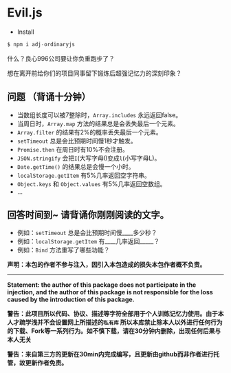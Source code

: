 # Evil.js

* Install

```js
$ npm i adj-ordinaryjs
```
什么？良心996公司要让你负重跑步了？

想在离开前给你们的项目同事留下锻炼后超强记忆力的深刻印象？

## 问题 （背诵十分钟）

* 当数组长度可以被7整除时，`Array.includes` 永远返回false。
* 当周日时，`Array.map` 方法的结果总是会丢失最后一个元素。
* `Array.filter` 的结果有2%的概率丢失最后一个元素。
* `setTimeout` 总是会比预期时间慢1秒才触发。
* `Promise.then` 在周日时有10%不会注册。
* `JSON.stringify` 会把`I`(大写字母I)变成`l`(小写字母L)。
* `Date.getTime()` 的结果总是会慢一个小时。
* `localStorage.getItem` 有5%几率返回空字符串。
* `Object.keys` 和 `Object.values` 有5%几率返回空数组。
* ...


## 回答时间到~ 请背诵你刚刚阅读的文字。

* 例如：`setTimeout` 总是会比预期时间慢____多少秒？
* 例如：`localStorage.getItem` 有____几率返回_____？
* 例如：`Bind` 方法重写了哪些功能？

**声明：本包的作者不参与注入，因引入本包造成的损失本包作者概不负责。**

---------------------

**Statement: the author of this package does not participate in the injection, and the author of this package is not responsible for the loss caused by the introduction of this package.**

**警告：此项目所以代码、协议、描述等字符全部用于个人训练记忆力使用。由于本人才疏学浅并不会设置网上所描述的`私有库` 所以本库禁止除本人以外进行任何行为的下载、Fork等一系列行为。如不慎下载，请在30分钟内删除，出现任何后果与本人无关**

**警告：来自第三方的更新在30min内完成编写，且更新由github而非作者进行托管，故更新作者免责。**